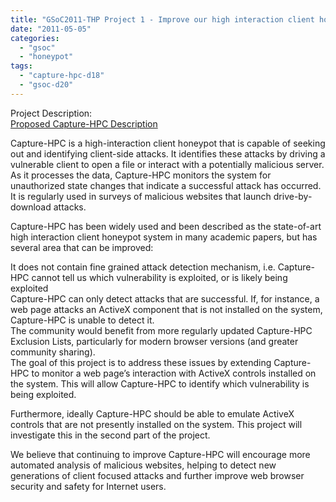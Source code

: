 ```yaml
---
title: "GSoC2011-THP Project 1 - Improve our high interaction client honeypot Capture-HPC"
date: "2011-05-05"
categories: 
  - "gsoc"
  - "honeypot"
tags: 
  - "capture-hpc-d18"
  - "gsoc-d20"
---
```


Project Description:  
[Proposed Capture-HPC Description](https://honeynet.org/gsoc/ideas#project1)  
  
Capture-HPC is a high-interaction client honeypot that is capable of seeking out and identifying client-side attacks. It identifies these attacks by driving a vulnerable client to open a file or interact with a potentially malicious server. As it processes the data, Capture-HPC monitors the system for unauthorized state changes that indicate a successful attack has occurred. It is regularly used in surveys of malicious websites that launch drive-by-download attacks.  
  
Capture-HPC has been widely used and been described as the state-of-art high interaction client honeypot system in many academic papers, but has several area that can be improved:  
  
It does not contain fine grained attack detection mechanism, i.e. Capture-HPC cannot tell us which vulnerability is exploited, or is likely being exploited  
Capture-HPC can only detect attacks that are successful. If, for instance, a web page attacks an ActiveX component that is not installed on the system, Capture-HPC is unable to detect it.  
The community would benefit from more regularly updated Capture-HPC Exclusion Lists, particularly for modern browser versions (and greater community sharing).  
The goal of this project is to address these issues by extending Capture-HPC to monitor a web page’s interaction with ActiveX controls installed on the system. This will allow Capture-HPC to identify which vulnerability is being exploited.  
  
Furthermore, ideally Capture-HPC should be able to emulate ActiveX controls that are not presently installed on the system. This project will investigate this in the second part of the project.  
  
We believe that continuing to improve Capture-HPC will encourage more automated analysis of malicious websites, helping to detect new generations of client focused attacks and further improve web browser security and safety for Internet users.
